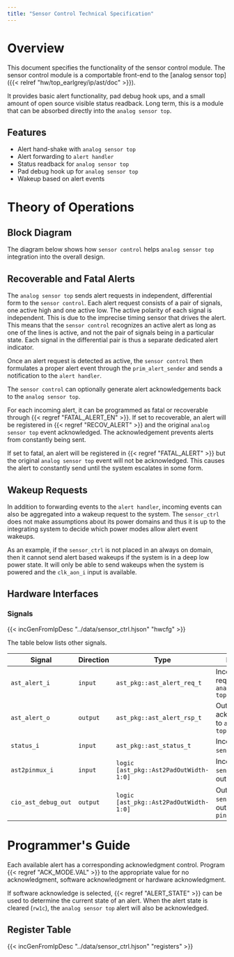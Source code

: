 ```yaml
---
title: "Sensor Control Technical Specification"
---
```


# Overview

This document specifies the functionality of the sensor control module.
The sensor control module is a comportable front-end to the [analog sensor top]({{< relref "hw/top_earlgrey/ip/ast/doc" >}}).

It provides basic alert functionality, pad debug hook ups, and a small amount of open source visible status readback.
Long term, this is a module that can be absorbed directly into the `analog sensor top`.

## Features

- Alert hand-shake with `analog sensor top`
- Alert forwarding to `alert handler`
- Status readback for `analog sensor top`
- Pad debug hook up for `analog sensor top`
- Wakeup based on alert events

# Theory of Operations

## Block Diagram

The diagram below shows how `sensor control` helps `analog sensor top` integration into the overall design.

## Recoverable and Fatal Alerts

The `analog sensor top` sends alert requests in independent, differential form to the `sensor control`.
Each alert request consists of a pair of signals, one active high and one active low.
The active polarity of each signal is independent.   This is due to the imprecise timing sensor that drives the alert.
This means that the `sensor control` recognizes an active alert as long as one of the lines is active, and not the pair of signals being in a particular state.
Each signal in the differential pair is thus a separate dedicated alert indicator.

Once an alert request is detected as active, the `sensor control` then formulates a proper alert event through the `prim_alert_sender` and sends a notification to the `alert handler`.

The `sensor control` can optionally generate alert acknowledgements back to the `analog sensor top`.

For each incoming alert, it can be programmed as fatal or recoverable through {{< regref "FATAL_ALERT_EN" >}}.
If set to recoverable, an alert will be registered in {{< regref "RECOV_ALERT" >}} and the original `analog sensor top` event acknowledged.
The acknowledgement prevents alerts from constantly being sent.

If set to fatal, an alert will be registered in {{< regref "FATAL_ALERT" >}} but the original `analog sensor top` event will not be acknowledged.
This causes the alert to constantly send until the system escalates in some form.

## Wakeup Requests

In addition to forwarding events to the `alert handler`, incoming events can also be aggregated into a wakeup request to the system.
The `sensor_ctrl` does not make assumptions about its power domains and thus it is up to the integrating system to decide which power modes allow alert event wakeups.

As an example, if the `sensor_ctrl` is not placed in an always on domain, then it cannot send alert based wakeups if the system is in a deep low power state.
It will only be able to send wakeups when the system is powered and the `clk_aon_i` input is available.

## Hardware Interfaces

### Signals

{{< incGenFromIpDesc "../data/sensor_ctrl.hjson" "hwcfg" >}}

The table below lists other signals.

Signal               | Direction        | Type                                   | Description
---------------------|------------------|----------------------------------------|---------------
`ast_alert_i`        | `input`          | `ast_pkg::ast_alert_req_t`             | Incoming alert requests from `analog sensor top`
`ast_alert_o`        | `output`         | `ast_pkg::ast_alert_rsp_t`             | Outgoing alert acknowledgments to `analog sensor top`
`status_i`           | `input`          | `ast_pkg::ast_status_t`                | Incoming `analog sensor top` status
`ast2pinmux_i`       | `input`          | `logic [ast_pkg::Ast2PadOutWidth-1:0]` | Incoming `analog sensor top` debug output signals
`cio_ast_debug_out`  | `output`         | `logic [ast_pkg::Ast2PadOutWidth-1:0]` | Outgoing `analog sensor top` debug output signals to `pinmux`

# Programmer's Guide

Each available alert has a corresponding acknowledgment control.
Program {{< regref "ACK_MODE.VAL" >}} to the appropriate value for no acknowledgment, software acknowledgment or hardware acknowledgment.

If software acknowledge is selected, {{< regref "ALERT_STATE" >}} can be used to determine the current state of an alert.
When the alert state is cleared (`rw1c`), the `analog sensor top` alert will also be acknowledged.

## Register Table

{{< incGenFromIpDesc "../data/sensor_ctrl.hjson" "registers" >}}
